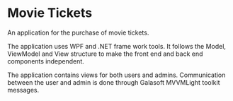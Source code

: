 # Movie Tickets
An application for the purchase of movie tickets.

The application uses WPF and .NET frame work tools. It follows the Model, ViewModel and View structure to make the front end and back end components independent.

The application contains views for both users and admins. Communication between the user and admin is done through Galasoft MVVMLight toolkit messages.

